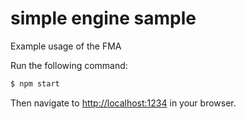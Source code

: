 # simple engine sample

Example usage of the FMA

Run the following command:

```bash
$ npm start
```

Then navigate to [http://localhost:1234](http://localhost:1234) in your browser.
